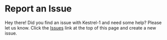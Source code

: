 # Report an Issue

Hey there! Did you find an issue with Kestrel-1 and need some help? Please let us know. Click the [Issues](https://github.com/kestrel-1/ask-a-question/issues) link at the top of this page and create a new issue. 

